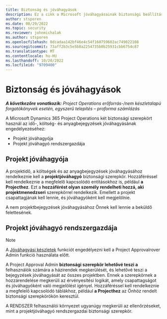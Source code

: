 ```yaml
---
title: Biztonság és jóváhagyások
description: Ez a cikk a Microsoft jóváhagyásainak biztonsági beállításáról nyújt tájékoztatást Dynamics 365 Project Operations.
author: stsporen
ms.date: 08/29/2022
ms.topic: security
ms.reviewer: johnmichalak
ms.author: stsporen
ms.openlocfilehash: 0dcadaa142bf46e4c54f160759602ac749022108
ms.sourcegitcommit: 73aff2b3c5e5b8a2254735b0b25931cbb6754c87
ms.translationtype: MT
ms.contentlocale: hu-HU
ms.lasthandoff: 10/20/2022
ms.locfileid: "9709400"
---
```

# <a name="security-and-approvals"></a>Biztonság és jóváhagyások

_**A következőre vonatkozik:** Project Operations erőforrás-/nem készletalapú forgatókönyvek esetén, egyszerű telepítés – proforma számlázás_

A Microsoft Dynamics 365 Project Operations két biztonsági szerepkört használ az idő-, költség- és anyagbejegyzések jóváhagyásának engedélyezéséhez:

- Projekt jóváhagyója
- Projekt jóváhagyó rendszergazdája

## <a name="project-approver"></a>Projekt jóváhagyója

A projektidő, a költségek és az anyagbejegyzések jóváhagyásához rendelkeznie kell a **projektjóváhagyó** biztonsági szerepkör. Hozzáféréssel kell rendelkeznie a megfelelő kapcsolódó entitásokhoz is, például **a Projecthez**. Ezt a **hozzáférést olyan személy rendelheti hozzá, aki projektmenedzseri** szerepkörrel rendelkezik. Emellett a projekt csapattagjának kell lennie, és jóváhagyóként kell megjelölnie.

A nem projektbejegyzések jóváhagyásához Önnek kell lennie a beküldő felettesének.

## <a name="project-approver-admin"></a>Projekt jóváhagyó rendszergazdája

> [!NOTE]
> A [Jóváhagyási készletek](approval-sets.md) funkciót engedélyezni kell a Project Approvalrover Admin funkció használata előtt.

A Project Approval Admin **biztonsági szerepkör lehetővé teszi a** felhasználók számára a házirendek megkerülését, és lehetővé teszi a bejegyzések jóváhagyását az összes projektben. Ennek a szerepkörnek a hozzárendelése megkerüli az érvényesítési logikát, amely csapattagságot és jóváhagyóként való megjelölést igényel. Hozzáféréssel kell rendelkeznie a megfelelő kapcsolódó táblákhoz, például **a Projecthez** az Önhöz rendelt biztonsági szerepkörökön keresztül.

A RENDSZER felhasználói környezet ugyanúgy megkerüli az ellenőrzéseket, mint a projektjóváhagyó rendszergazdai biztonsági szerepkör.
